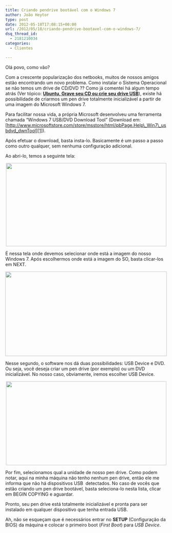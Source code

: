 ```yaml
---
title: Criando pendrive bootável com o Windows 7
author: João Heytor
type: post
date: 2012-05-18T17:08:15+00:00
url: /2012/05/18/criando-pendrive-bootavel-com-o-windows-7/
dsq_thread_id:
  - 2181210034
categories:
  - Clientes

---
```

Olá povo, como vão?

Com a crescente popularização dos netbooks, muitos de nossos amigos estão encontrando um novo problema. Como instalar o Sistema Operacional se não temos um drive de CD/DVD ?? Como já comentei há algum tempo atrás (Ver tópico: **<a href="https://joaoheytor.com/ubuntu-grave-seu-cd-ou-crie-seu-drive-usb/" target="_blank">Ubuntu, Grave seu CD ou crie seu drive USB</a>**), existe há possibilidade de criarmos um pen drive totalmente inicializável a partir de uma imagem do Microsoft Windows 7.

Para facilitar nossa vida, a própria Microsoft desenvolveu uma ferramenta chamada “Windows 7 USB/DVD Download Tool” (Download em: [http://www.microsoftstore.com/store/msstore/html/pbPage.Help\_Win7\_usbdvd_dwnTool][1]).

Após efetuar o download, basta insta-lo. Basicamente é um passo a passo como outro qualquer, sem nenhuma configuração adicional.

Ao abri-lo, temos a seguinte tela:

<p style="text-align: center">
  <img loading="lazy" class="aligncenter  wp-image-554" title="Img001" src="/img/sites/4/2012/05/Img001.png" alt="" width="501" height="260" />
</p>

É nessa tela onde devemos selecionar onde está a imagem do nosso Windows 7. Após escolhermos onde está a imagem do SO, basta clicar-los em NEXT.

<p style="text-align: center">
  <img loading="lazy" class="aligncenter  wp-image-555" title="Img002" src="/img/sites/4/2012/05/Img002.png" alt="" width="504" height="264" />
</p>

Nesse segundo, o software nos dá duas possibilidades: USB Device e DVD. Ou seja, você deseja criar um pen drive (por exemplo) ou um DVD inicializável. No nosso caso, obviamente, iremos escolher USB Device.

<p style="text-align: center">
  <img loading="lazy" class="aligncenter  wp-image-553" title="Img003" src="/img/sites/4/2012/05/Img003.png" alt="" width="501" height="262" />
</p>

Por fim, selecionamos qual a unidade de nosso pen drive. Como podem notar, aqui na minha máquina não tenho nenhum pen drive, então ele me informa que não há dispositivos USB  detectados. No caso de vocês que estão criando um pen drive bootável, basta seleciona-lo nesta lista, clicar em BEGIN COPYING e aguardar.

Pronto, seu pen drive está totalmente inicializável e pronta para ser instalado em qualquer dispositivo que tenha entrada USB.

Ah, não se esqueçam que é necessários entrar no **SETUP** (Configuração da BIOS) da máquina e colocar o primeiro boot (_First Boot_) para _USB Device_.

 [1]: http://www.microsoftstore.com/store/msstore/html/pbPage.Help_Win7_usbdvd_dwnTool